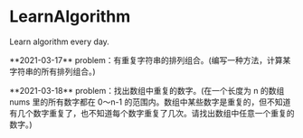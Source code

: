 # LearnAlgorithm
Learn algorithm every day.

<p>**2021-03-17** problem：有重复字符串的排列组合。(编写一种方法，计算某字符串的所有排列组合。)
</p>
<p>**2021-03-18** problem：找出数组中重复的数字。(在一个长度为 n 的数组 nums 里的所有数字都在 0～n-1 的范围内。数组中某些数字是重复的，但不知道有几个数字重复了，也不知道每个数字重复了几次。请找出数组中任意一个重复的数字。)
</p>



    